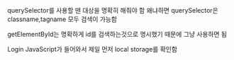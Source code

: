 querySelector를 사용할 땐 대상을 명확히 해줘야 함
왜냐하면 querySelector은 classname,tagname 모두 검색이 가능함 

getElementById는 명확하게 id를 검색하는것으로 명시했기 때문에 그냥 사용하면 됨 


Login
JavaScript가 들어와서 제일 먼저 local storage를 확인함

